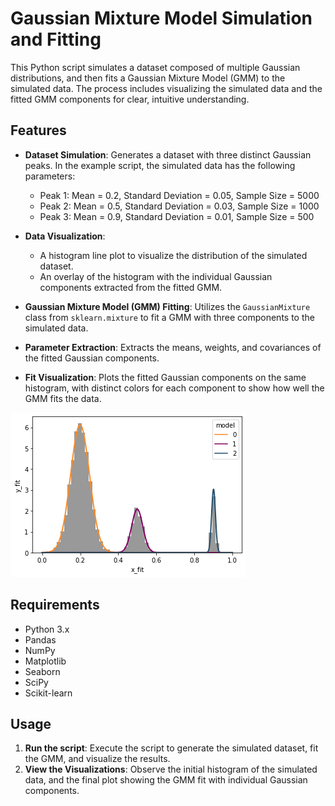 # Gaussian Mixture Model Simulation and Fitting

This Python script simulates a dataset composed of multiple Gaussian distributions, and then fits a Gaussian Mixture Model (GMM) to the simulated data. The process includes visualizing the simulated data and the fitted GMM components for clear, intuitive understanding.

## Features

- **Dataset Simulation**: Generates a dataset with three distinct Gaussian peaks. In the example script, the simulated data has the following parameters:
  - Peak 1: Mean = 0.2, Standard Deviation = 0.05, Sample Size = 5000
  - Peak 2: Mean = 0.5, Standard Deviation = 0.03, Sample Size = 1000
  - Peak 3: Mean = 0.9, Standard Deviation = 0.01, Sample Size = 500

- **Data Visualization**: 
  - A histogram line plot to visualize the distribution of the simulated dataset.
  - An overlay of the histogram with the individual Gaussian components extracted from the fitted GMM.

- **Gaussian Mixture Model (GMM) Fitting**: Utilizes the `GaussianMixture` class from `sklearn.mixture` to fit a GMM with three components to the simulated data.

- **Parameter Extraction**: Extracts the means, weights, and covariances of the fitted Gaussian components.

- **Fit Visualization**: Plots the fitted Gaussian components on the same histogram, with distinct colors for each component to show how well the GMM fits the data.

![example-visualisation](example.png)

## Requirements

- Python 3.x
- Pandas
- NumPy
- Matplotlib
- Seaborn
- SciPy
- Scikit-learn

## Usage

1. **Run the script**: Execute the script to generate the simulated dataset, fit the GMM, and visualize the results.
2. **View the Visualizations**: Observe the initial histogram of the simulated data, and the final plot showing the GMM fit with individual Gaussian components.
